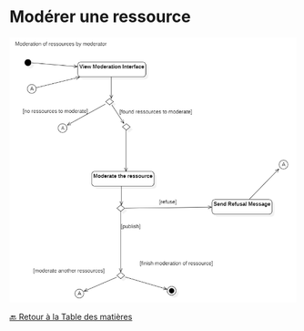 # Modérer une ressource

<img src="../../../Assets/Images/activity-diagramm-moderate-ressource.png" alt="Diagramme d'activité modération d'une ressource" width="auto">

[🔙 Retour à la Table des matières](../Diagramme-activité/README.md)
